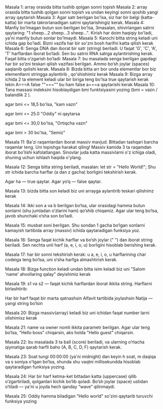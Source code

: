 Masala 1:
array orasida bitta tushib qolgan sonni topish
Masala 2:
array orasida bitta tushib qolgan sonni topish va undan keyingi sonni qoshib yangi array qaytarish
Masala 3:
Agar satr berilgan bo'lsa, siz har bir belgi (katta-katta) bir marta takrorlanadigan satrni qaytarishingiz kerak.
Masala 4:
Manfiy bo'lmagan butun son berilgan bo'lsa, 3masalan, shivirlangan satrni qaytaring: "1 sheep...2 sheep...3 sheep...". Kirish har doim haqiqiy bo'ladi, ya'ni manfiy butun sonlar bo'lmaydi.
Masala 5:
Karochi bitta string keladi uni ichida gap bo'ladi. Bizni vazifa har bir so'zni bosh harifni katta qilish kerak
Masala 6:
Senga DNA dan iborat bir satr (string) beriladi. U faqat 'G', 'C', 'A', 'T' harflardan iborat bo‘ladi.
Sen bu satrni RNA satrga aylantirishing kerak. Faqat bitta o‘zgarish bo‘ladi:
Masala 7:
bu masalada senga berilgan gapdagi har bir so‘zni teskari qilish vazifasi berilgan. Ammo bo‘sh joylar (spaces) saqlanib qolishi kerak.
Masala 8:
Bizda bitta arr bor unda elementlar bor biz elementlarni stringga aylantirib , qo'shishimiz kerak
Masala 9:
Bizga array ichida 2 ta element keladi ular bir biriga teng bo'lsa true qaytarish kerak lekin A===A false ""==="" bu ham false a===a qaytarishi kerak
Masala 10:
Tana massasi indeksini hisoblaydigan bmi funktsiyasini yozing (bmi = vazn / balandlik 2 ).

agar bmi <= 18,5 bo'lsa, "kam vazn"

agar bmi <= 25.0 "Oddiy" ni qaytarsa

agar bmi <= 30,0 bo'lsa, "Ortiqcha vazn"

agar bmi > 30 bo'lsa, "Semiz"

Masala 11:
Ba'zi raqamlardan iborat massiv mavjud. Bittadan tashqari barcha raqamlar teng. Uni topishga harakat qiling!
Massiv kamida 3 ta raqamdan iborat bo'lishi kafolatlangan.
Sinovlar juda katta massivlarni o'z ichiga oladi, shuning uchun ishlash haqida o'ylang.

Masala 12:
Senga bitta string beriladi, masalan:
let str = "Hello World!";
Shu str ichida barcha harflar (a dan z gacha) borligini tekshirish kerak.

Agar ha — true qaytar.
Agar yo‘q — false qaytar.

Masala 13:
bizda bitta son keladi biz uni arrayga aylantirib teskari qilishimz kerak

Masala 14:
Ikki son a va b berilgan bo‘lsa, ular orasidagi hamma butun sonlarni (shu jumladan o‘zlarini ham) qo‘shib chiqamiz. Agar ular teng bo‘lsa, javob shunchaki o‘sha son bo‘ladi.

Masala 15:
musbat soni berilgan. Shu sondan 1 gacha bo‘lgan sonlarni kamayish tartibida array (massiv) ichida qaytaradigan funksiya yoz.

Masala 16:
Senga faqat kichik harflar va bo‘sh joylar (" ") dan iborat string beriladi.
Sen nechta unli harf (a, e, i, o, u) borligini hisoblab berishing kerak.

Masala 17:
har bir sonni tekshirish kerak: u a, e, i, o, u harflarining char codeiga teng bo‘lsa, uni o‘sha harfga almashtirish kerak.

Masala 18:
Bizga function keladi undan bitta isim keladi biz uni "Salom 'name' ahvollaring qalay" deyishimiz kerak

Masala 19:
s1 va s2 — faqat kichik harflardan iborat ikkita string. Harflarni birlashtirib:

Har bir harf faqat bir marta qatnashsin
Alfavit tartibida joylashsin
Natija — yangi string bo‘lsin

Masala 20:
Bizga massiv(array) keladi biz uni ichidan faqat number larni olishimisz kerak

Masala 21:
name va owner nomli ikkita parametr berilgan. Agar ular teng bo‘lsa, "Hello boss" chiqarsin, aks holda "Hello guest" chiqarsin.

Masala 22:
bu masalada 3 ta ball (score) beriladi, va ularning o‘rtacha qiymatiga qarab harfli baho (A, B, C, D, F) qaytarish kerak.

Masala 23:
Soat tungi 00:00:00 (ya'ni midnight) dan keyin h soat, m daqiqa va s soniya o'tgan bo‘lsa, shunda shu vaqtni millisekundda hisoblab qaytaradigan funksiya yozing.

Masala 24:
Har bir harf ketma-ket bittadan katta (uppercase) qilib o‘zgartiriladi, qolganlari kichik bo‘lib qoladi.
Bo‘sh joylar (space) ustidan o‘tiladi — ya'ni u joyda hech qanday “wave” qilinmaydi.

Masala 25:
Oddiy hamma biladigan "Hello world" so'zini qaytarib turuvchi funksiya yozing

